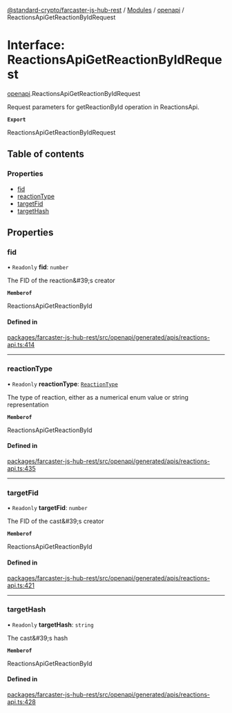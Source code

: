 [@standard-crypto/farcaster-js-hub-rest](../README.md) / [Modules](../modules.md) / [openapi](../modules/openapi.md) / ReactionsApiGetReactionByIdRequest

# Interface: ReactionsApiGetReactionByIdRequest

[openapi](../modules/openapi.md).ReactionsApiGetReactionByIdRequest

Request parameters for getReactionById operation in ReactionsApi.

**`Export`**

ReactionsApiGetReactionByIdRequest

## Table of contents

### Properties

- [fid](openapi.ReactionsApiGetReactionByIdRequest.md#fid)
- [reactionType](openapi.ReactionsApiGetReactionByIdRequest.md#reactiontype)
- [targetFid](openapi.ReactionsApiGetReactionByIdRequest.md#targetfid)
- [targetHash](openapi.ReactionsApiGetReactionByIdRequest.md#targethash)

## Properties

### fid

• `Readonly` **fid**: `number`

The FID of the reaction\&#39;s creator

**`Memberof`**

ReactionsApiGetReactionById

#### Defined in

[packages/farcaster-js-hub-rest/src/openapi/generated/apis/reactions-api.ts:414](https://github.com/standard-crypto/farcaster-js/blob/main/packages/farcaster-js-hub-rest/src/openapi/generated/apis/reactions-api.ts#L414)

___

### reactionType

• `Readonly` **reactionType**: [`ReactionType`](../enums/openapi.ReactionType.md)

The type of reaction, either as a numerical enum value or string representation

**`Memberof`**

ReactionsApiGetReactionById

#### Defined in

[packages/farcaster-js-hub-rest/src/openapi/generated/apis/reactions-api.ts:435](https://github.com/standard-crypto/farcaster-js/blob/main/packages/farcaster-js-hub-rest/src/openapi/generated/apis/reactions-api.ts#L435)

___

### targetFid

• `Readonly` **targetFid**: `number`

The FID of the cast\&#39;s creator

**`Memberof`**

ReactionsApiGetReactionById

#### Defined in

[packages/farcaster-js-hub-rest/src/openapi/generated/apis/reactions-api.ts:421](https://github.com/standard-crypto/farcaster-js/blob/main/packages/farcaster-js-hub-rest/src/openapi/generated/apis/reactions-api.ts#L421)

___

### targetHash

• `Readonly` **targetHash**: `string`

The cast\&#39;s hash

**`Memberof`**

ReactionsApiGetReactionById

#### Defined in

[packages/farcaster-js-hub-rest/src/openapi/generated/apis/reactions-api.ts:428](https://github.com/standard-crypto/farcaster-js/blob/main/packages/farcaster-js-hub-rest/src/openapi/generated/apis/reactions-api.ts#L428)
